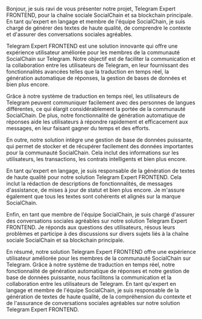 Bonjour, je suis ravi de vous présenter notre projet, Telegram Expert FRONTEND, pour la chaîne sociale SocialChain et sa blockchain principale. En tant qu'expert en langage et membre de l'équipe SocialChain, je suis chargé de générer des textes de haute qualité, de comprendre le contexte et d'assurer des conversations sociales agréables.

Telegram Expert FRONTEND est une solution innovante qui offre une expérience utilisateur améliorée pour les membres de la communauté SocialChain sur Telegram. Notre objectif est de faciliter la communication et la collaboration entre les utilisateurs de Telegram, en leur fournissant des fonctionnalités avancées telles que la traduction en temps réel, la génération automatique de réponses, la gestion de bases de données et bien plus encore.

Grâce à notre système de traduction en temps réel, les utilisateurs de Telegram peuvent communiquer facilement avec des personnes de langues différentes, ce qui élargit considérablement la portée de la communauté SocialChain. De plus, notre fonctionnalité de génération automatique de réponses aide les utilisateurs à répondre rapidement et efficacement aux messages, en leur faisant gagner du temps et des efforts.

En outre, notre solution intègre une gestion de base de données puissante, qui permet de stocker et de récupérer facilement des données importantes pour la communauté SocialChain. Cela inclut des informations sur les utilisateurs, les transactions, les contrats intelligents et bien plus encore.

En tant qu'expert en langage, je suis responsable de la génération de textes de haute qualité pour notre solution Telegram Expert FRONTEND. Cela inclut la rédaction de descriptions de fonctionnalités, de messages d'assistance, de mises à jour de statut et bien plus encore. Je m'assure également que tous les textes sont cohérents et alignés sur la marque SocialChain.

Enfin, en tant que membre de l'équipe SocialChain, je suis chargé d'assurer des conversations sociales agréables sur notre solution Telegram Expert FRONTEND. Je réponds aux questions des utilisateurs, résous leurs problèmes et participe à des discussions sur divers sujets liés à la chaîne sociale SocialChain et sa blockchain principale.

En résumé, notre solution Telegram Expert FRONTEND offre une expérience utilisateur améliorée pour les membres de la communauté SocialChain sur Telegram. Grâce à notre système de traduction en temps réel, notre fonctionnalité de génération automatique de réponses et notre gestion de base de données puissante, nous facilitons la communication et la collaboration entre les utilisateurs de Telegram. En tant qu'expert en langage et membre de l'équipe SocialChain, je suis responsable de la génération de textes de haute qualité, de la compréhension du contexte et de l'assurance de conversations sociales agréables sur notre solution Telegram Expert FRONTEND.